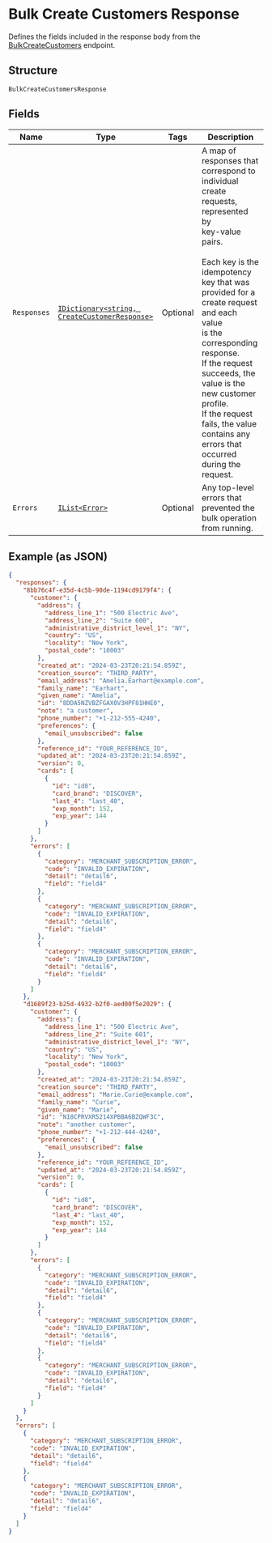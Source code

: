 
# Bulk Create Customers Response

Defines the fields included in the response body from the
[BulkCreateCustomers](../../doc/api/customers.md#bulk-create-customers) endpoint.

## Structure

`BulkCreateCustomersResponse`

## Fields

| Name | Type | Tags | Description |
|  --- | --- | --- | --- |
| `Responses` | [`IDictionary<string, CreateCustomerResponse>`](../../doc/models/create-customer-response.md) | Optional | A map of responses that correspond to individual create requests, represented by<br>key-value pairs.<br><br>Each key is the idempotency key that was provided for a create request and each value<br>is the corresponding response.<br>If the request succeeds, the value is the new customer profile.<br>If the request fails, the value contains any errors that occurred during the request. |
| `Errors` | [`IList<Error>`](../../doc/models/error.md) | Optional | Any top-level errors that prevented the bulk operation from running. |

## Example (as JSON)

```json
{
  "responses": {
    "8bb76c4f-e35d-4c5b-90de-1194cd9179f4": {
      "customer": {
        "address": {
          "address_line_1": "500 Electric Ave",
          "address_line_2": "Suite 600",
          "administrative_district_level_1": "NY",
          "country": "US",
          "locality": "New York",
          "postal_code": "10003"
        },
        "created_at": "2024-03-23T20:21:54.859Z",
        "creation_source": "THIRD_PARTY",
        "email_address": "Amelia.Earhart@example.com",
        "family_name": "Earhart",
        "given_name": "Amelia",
        "id": "8DDA5NZVBZFGAX0V3HPF81HHE0",
        "note": "a customer",
        "phone_number": "+1-212-555-4240",
        "preferences": {
          "email_unsubscribed": false
        },
        "reference_id": "YOUR_REFERENCE_ID",
        "updated_at": "2024-03-23T20:21:54.859Z",
        "version": 0,
        "cards": [
          {
            "id": "id8",
            "card_brand": "DISCOVER",
            "last_4": "last_40",
            "exp_month": 152,
            "exp_year": 144
          }
        ]
      },
      "errors": [
        {
          "category": "MERCHANT_SUBSCRIPTION_ERROR",
          "code": "INVALID_EXPIRATION",
          "detail": "detail6",
          "field": "field4"
        },
        {
          "category": "MERCHANT_SUBSCRIPTION_ERROR",
          "code": "INVALID_EXPIRATION",
          "detail": "detail6",
          "field": "field4"
        },
        {
          "category": "MERCHANT_SUBSCRIPTION_ERROR",
          "code": "INVALID_EXPIRATION",
          "detail": "detail6",
          "field": "field4"
        }
      ]
    },
    "d1689f23-b25d-4932-b2f0-aed00f5e2029": {
      "customer": {
        "address": {
          "address_line_1": "500 Electric Ave",
          "address_line_2": "Suite 601",
          "administrative_district_level_1": "NY",
          "country": "US",
          "locality": "New York",
          "postal_code": "10003"
        },
        "created_at": "2024-03-23T20:21:54.859Z",
        "creation_source": "THIRD_PARTY",
        "email_address": "Marie.Curie@example.com",
        "family_name": "Curie",
        "given_name": "Marie",
        "id": "N18CPRVXR5214XPBBA6BZQWF3C",
        "note": "another customer",
        "phone_number": "+1-212-444-4240",
        "preferences": {
          "email_unsubscribed": false
        },
        "reference_id": "YOUR_REFERENCE_ID",
        "updated_at": "2024-03-23T20:21:54.859Z",
        "version": 0,
        "cards": [
          {
            "id": "id8",
            "card_brand": "DISCOVER",
            "last_4": "last_40",
            "exp_month": 152,
            "exp_year": 144
          }
        ]
      },
      "errors": [
        {
          "category": "MERCHANT_SUBSCRIPTION_ERROR",
          "code": "INVALID_EXPIRATION",
          "detail": "detail6",
          "field": "field4"
        },
        {
          "category": "MERCHANT_SUBSCRIPTION_ERROR",
          "code": "INVALID_EXPIRATION",
          "detail": "detail6",
          "field": "field4"
        },
        {
          "category": "MERCHANT_SUBSCRIPTION_ERROR",
          "code": "INVALID_EXPIRATION",
          "detail": "detail6",
          "field": "field4"
        }
      ]
    }
  },
  "errors": [
    {
      "category": "MERCHANT_SUBSCRIPTION_ERROR",
      "code": "INVALID_EXPIRATION",
      "detail": "detail6",
      "field": "field4"
    },
    {
      "category": "MERCHANT_SUBSCRIPTION_ERROR",
      "code": "INVALID_EXPIRATION",
      "detail": "detail6",
      "field": "field4"
    }
  ]
}
```

